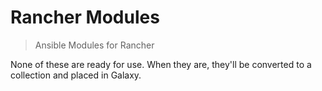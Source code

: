 # Rancher Modules
> Ansible Modules for Rancher

None of these are ready for use. When they are, they'll be converted to a collection and placed in Galaxy.

